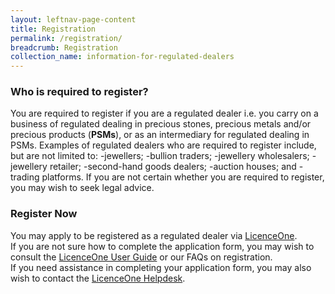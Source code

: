 ```yaml
---
layout: leftnav-page-content
title: Registration
permalink: /registration/
breadcrumb: Registration
collection_name: information-for-regulated-dealers
---
```


### Who is required to register?
You are required to register if you are a regulated dealer i.e. you carry on a business of regulated dealing in precious stones, precious metals and/or precious products (**PSMs**), or as an intermediary for regulated dealing in PSMs. Examples of regulated dealers who are required to register include, but are not limited to:
-jewellers; 
-bullion traders;
-jewellery wholesalers; 
-jewellery retailer; 
-second-hand goods dealers; 
-auction houses; and 
-trading platforms.
If you are not certain whether you are required to register, you may wish to seek legal advice.
<br>

### Register Now 
You may apply to be registered as a regulated dealer via [LicenceOne](https://licence1.business.gov.sg/web/frontier/home). <br>
If you are not sure how to complete the application form, you may wish to consult the [LicenceOne User Guide](https://licence1.business.gov.sg/web/frontier/help/apply-for-new-licence) or our FAQs on registration. <br>
If you need assistance in completing your application form, you may also wish to contact the [LicenceOne Helpdesk](https://licence1.business.gov.sg/web/frontier/contact-us).
